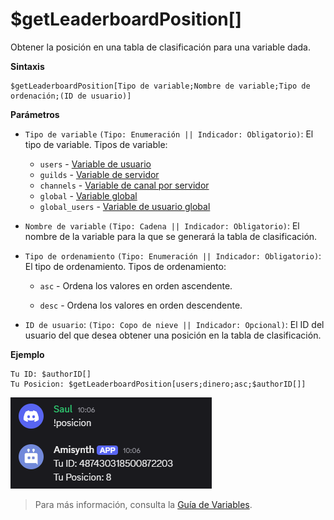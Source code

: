 # $getLeaderboardPosition[]
Obtener la posición en una tabla de clasificación para una variable dada.

**Sintaxis**
```
$getLeaderboardPosition[Tipo de variable;Nombre de variable;Tipo de ordenación;(ID de usuario)]
```

**Parámetros**

- `Tipo de variable` `(Tipo: Enumeración || Indicador: Obligatorio)`: El tipo de variable. Tipos de variable:

    - `users` - [Variable de usuario](../gen/variables.md#user-variables)
    - `guilds` - [Variable de servidor](../gen/variables.md#server-variables)
    - `channels` - [Variable de canal por servidor](../gen/variables.md#server-variables)
    - `global` - [Variable global](../gen//variables.md#globalglobal-user-variables)
    - `global_users` - [Variable de usuario global](../gen//variables.md#globalglobal-user-variables)

- `Nombre de variable` `(Tipo: Cadena || Indicador: Obligatorio)`: El nombre de la variable para la que se generará la tabla de clasificación. 

- `Tipo de ordenamiento` `(Tipo: Enumeración || Indicador: Obligatorio)`: El tipo de ordenamiento. Tipos de ordenamiento:

    - `asc` - Ordena los valores en orden ascendente.

    - `desc` - Ordena los valores en orden descendente.

- `ID de usuario`: `(Tipo: Copo de nieve || Indicador: Opcional)`: El ID del usuario del que desea obtener una posición en la tabla de clasificación.

**Ejemplo**
```
Tu ID: $authorID[]
Tu Posicion: $getLeaderboardPosition[users;dinero;asc;$authorID[]]
```

![alt text](image-73.png)


> Para más información, consulta la [Guía de Variables](../gen/variables.md).